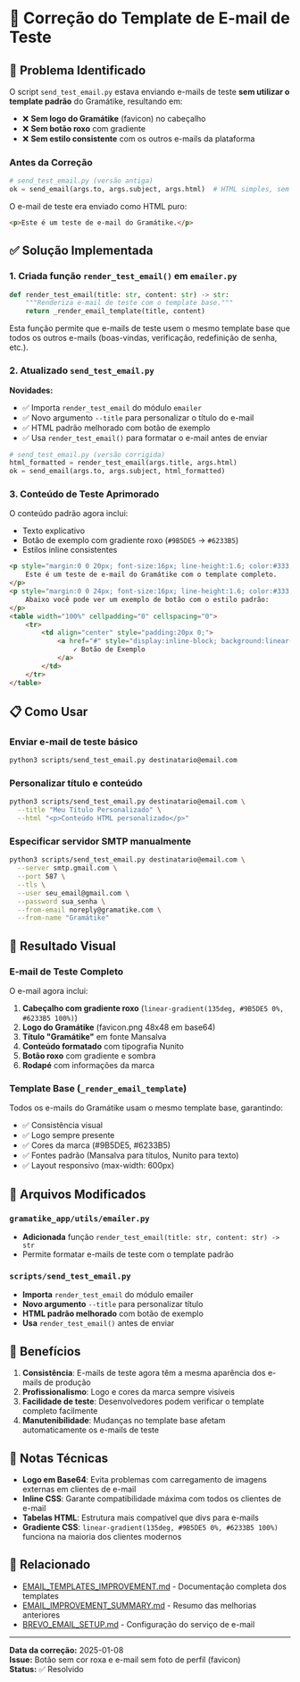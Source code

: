 # 📧 Correção do Template de E-mail de Teste

## 🎯 Problema Identificado

O script `send_test_email.py` estava enviando e-mails de teste **sem utilizar o template padrão** do Gramátike, resultando em:

- ❌ **Sem logo do Gramátike** (favicon) no cabeçalho
- ❌ **Sem botão roxo** com gradiente
- ❌ **Sem estilo consistente** com os outros e-mails da plataforma

### Antes da Correção

```python
# send_test_email.py (versão antiga)
ok = send_email(args.to, args.subject, args.html)  # HTML simples, sem template
```

O e-mail de teste era enviado como HTML puro:
```html
<p>Este é um teste de e-mail do Gramátike.</p>
```

## ✅ Solução Implementada

### 1. Criada função `render_test_email()` em `emailer.py`

```python
def render_test_email(title: str, content: str) -> str:
    """Renderiza e-mail de teste com o template base."""
    return _render_email_template(title, content)
```

Esta função permite que e-mails de teste usem o mesmo template base que todos os outros e-mails (boas-vindas, verificação, redefinição de senha, etc.).

### 2. Atualizado `send_test_email.py`

**Novidades:**
- ✅ Importa `render_test_email` do módulo `emailer`
- ✅ Novo argumento `--title` para personalizar o título do e-mail
- ✅ HTML padrão melhorado com botão de exemplo
- ✅ Usa `render_test_email()` para formatar o e-mail antes de enviar

```python
# send_test_email.py (versão corrigida)
html_formatted = render_test_email(args.title, args.html)
ok = send_email(args.to, args.subject, html_formatted)
```

### 3. Conteúdo de Teste Aprimorado

O conteúdo padrão agora inclui:
- Texto explicativo
- Botão de exemplo com gradiente roxo (`#9B5DE5` → `#6233B5`)
- Estilos inline consistentes

```html
<p style="margin:0 0 20px; font-size:16px; line-height:1.6; color:#333;">
    Este é um teste de e-mail do Gramátike com o template completo.
</p>
<p style="margin:0 0 24px; font-size:16px; line-height:1.6; color:#333;">
    Abaixo você pode ver um exemplo de botão com o estilo padrão:
</p>
<table width="100%" cellpadding="0" cellspacing="0">
    <tr>
        <td align="center" style="padding:20px 0;">
            <a href="#" style="display:inline-block; background:linear-gradient(135deg, #9B5DE5 0%, #6233B5 100%); color:#ffffff; padding:16px 40px; border-radius:12px; text-decoration:none; font-weight:700; font-size:16px; box-shadow:0 4px 12px rgba(155,93,229,0.3);">
                ✓ Botão de Exemplo
            </a>
        </td>
    </tr>
</table>
```

## 📋 Como Usar

### Enviar e-mail de teste básico

```bash
python3 scripts/send_test_email.py destinatario@email.com
```

### Personalizar título e conteúdo

```bash
python3 scripts/send_test_email.py destinatario@email.com \
  --title "Meu Título Personalizado" \
  --html "<p>Conteúdo HTML personalizado</p>"
```

### Especificar servidor SMTP manualmente

```bash
python3 scripts/send_test_email.py destinatario@email.com \
  --server smtp.gmail.com \
  --port 587 \
  --tls \
  --user seu_email@gmail.com \
  --password sua_senha \
  --from-email noreply@gramatike.com \
  --from-name "Gramátike"
```

## 🎨 Resultado Visual

### E-mail de Teste Completo

O e-mail agora inclui:

1. **Cabeçalho com gradiente roxo** (`linear-gradient(135deg, #9B5DE5 0%, #6233B5 100%)`)
2. **Logo do Gramátike** (favicon.png 48x48 em base64)
3. **Título "Gramátike"** em fonte Mansalva
4. **Conteúdo formatado** com tipografia Nunito
5. **Botão roxo** com gradiente e sombra
6. **Rodapé** com informações da marca

### Template Base (`_render_email_template`)

Todos os e-mails do Gramátike usam o mesmo template base, garantindo:
- ✅ Consistência visual
- ✅ Logo sempre presente
- ✅ Cores da marca (#9B5DE5, #6233B5)
- ✅ Fontes padrão (Mansalva para títulos, Nunito para texto)
- ✅ Layout responsivo (max-width: 600px)

## 🔧 Arquivos Modificados

### `gramatike_app/utils/emailer.py`
- **Adicionada** função `render_test_email(title: str, content: str) -> str`
- Permite formatar e-mails de teste com o template padrão

### `scripts/send_test_email.py`
- **Importa** `render_test_email` do módulo emailer
- **Novo argumento** `--title` para personalizar título
- **HTML padrão melhorado** com botão de exemplo
- **Usa** `render_test_email()` antes de enviar

## 🎯 Benefícios

1. **Consistência**: E-mails de teste agora têm a mesma aparência dos e-mails de produção
2. **Profissionalismo**: Logo e cores da marca sempre visíveis
3. **Facilidade de teste**: Desenvolvedores podem verificar o template completo facilmente
4. **Manutenibilidade**: Mudanças no template base afetam automaticamente os e-mails de teste

## 📝 Notas Técnicas

- **Logo em Base64**: Evita problemas com carregamento de imagens externas em clientes de e-mail
- **Inline CSS**: Garante compatibilidade máxima com todos os clientes de e-mail
- **Tabelas HTML**: Estrutura mais compatível que divs para e-mails
- **Gradiente CSS**: `linear-gradient(135deg, #9B5DE5 0%, #6233B5 100%)` funciona na maioria dos clientes modernos

## 🔗 Relacionado

- [EMAIL_TEMPLATES_IMPROVEMENT.md](./EMAIL_TEMPLATES_IMPROVEMENT.md) - Documentação completa dos templates
- [EMAIL_IMPROVEMENT_SUMMARY.md](./EMAIL_IMPROVEMENT_SUMMARY.md) - Resumo das melhorias anteriores
- [BREVO_EMAIL_SETUP.md](./BREVO_EMAIL_SETUP.md) - Configuração do serviço de e-mail

---

**Data da correção:** 2025-01-08  
**Issue:** Botão sem cor roxa e e-mail sem foto de perfil (favicon)  
**Status:** ✅ Resolvido
